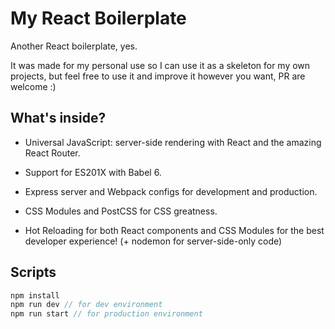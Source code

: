 # My React Boilerplate

Another React boilerplate, yes.

It was made for my personal use so I can use it as a skeleton for my own projects, but feel free to use it and improve it however you want, PR are welcome :)

## What's inside?

- Universal JavaScript: server-side rendering with React and the amazing React Router.

- Support for ES201X with Babel 6.

- Express server and Webpack configs for development and production.

- CSS Modules and PostCSS for CSS greatness.

- Hot Reloading for both React components and CSS Modules for the best developer experience! (+ nodemon for server-side-only code)

## Scripts

```js
npm install
npm run dev // for dev environment
npm run start // for production environment
```
